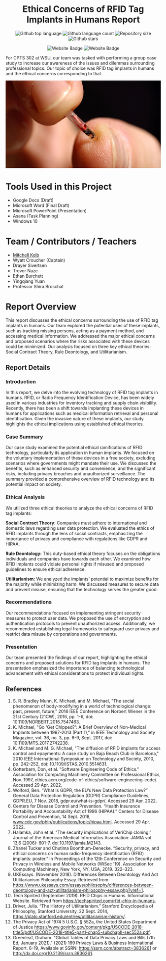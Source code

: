 <h1 align="center">Ethical Concerns of RFID Tag Implants in Humans Report</h1>

<p align="center">
  <img alt="Github top language" src="https://img.shields.io/github/languages/top/mitchellkolb/RFID-Tag-Implants-Report?color=2B579A">

  <img alt="Github language count" src="https://img.shields.io/github/languages/count/mitchellkolb/RFID-Tag-Implants-Report?color=2B579A">

  <img alt="Repository size" src="https://img.shields.io/github/repo-size/mitchellkolb/RFID-Tag-Implants-Report?color=2B579A">

  <img alt="Github stars" src="https://img.shields.io/github/stars/mitchellkolb/RFID-Tag-Implants-Report?color=2B579A" />
</p>

<p align="center">
<img
    src="https://img.shields.io/badge/Asana-F06A6A?style=for-the-badge&logo=Asana&logoColor=white"
    alt="Website Badge" />
<img
    src="https://img.shields.io/badge/Microsoft Word-2B579A?style=for-the-badge&logo=MicrosoftWord&logoColor=white"
    alt="Website Badge" />
</p>

For CPTS 302 at WSU, our team was tasked with performing a group case study to increase our awareness of the issues and dilemmas surrounding professional topics. Our topic of choice was RFID tag implants in humans and the ethical concerns corresponding to that.

![project image](resources/rfid-image.jpg)

# Tools Used in this Project
- Google Docs (Draft)
- Microsoft Word (Final Draft)
- Microsoft PowerPoint (Presentation)
- Asana (Task Planning)
- Windows 10

# Team / Contributors / Teachers
- [Mitchell Kolb](https://github.com/mitchellkolb)
- Wyatt Croucher (Captain)
- Drayer Sivertsen
- Trevor Naze
- Ethan Burchett
- Yingqiang Yuan
- Professor Shira Broschat

# Report Overview
This report discusses the ethical concerns surrounding the use of RFID tag implants in humans. Our team explored the potential uses of these implants, such as tracking missing persons, acting as a payment method, and accessing medical information. We addressed the major ethical concerns and proposed scenarios where the risks associated with these devices could be minimized. Our analysis focused on three key ethical theories: Social Contract Theory, Rule Deontology, and Utilitarianism.

## Report Details

### Introduction
In this report, we delve into the evolving technology of RFID tag implants in humans. RFID, or Radio Frequency Identification Device, has been widely used in various industries for inventory tracking and supply chain visibility. Recently, there has been a shift towards implanting these devices in humans for applications such as medical information retrieval and personal identification. Given the invasive nature of these implants, our study highlights the ethical implications using established ethical theories.

### Case Summary
Our case study examined the potential ethical ramifications of RFID technology, particularly its application in human implants. We focused on the voluntary implementation of these devices in a free society, excluding scenarios where governments might mandate their use. We discussed the benefits, such as enhanced security and convenience, and the significant risks, including privacy breaches and unauthorized surveillance. The summary provided a comprehensive overview of RFID technology and its potential impact on society.

### Ethical Analysis
We utilized three ethical theories to analyze the ethical concerns of RFID tag implants:

**Social Contract Theory:** Companies must adhere to international and domestic laws regarding user data protection. We evaluated the ethics of RFID implants through the lens of social contracts, emphasizing the importance of privacy and compliance with regulations like GDPR and HIPAA.

**Rule Deontology:** This duty-based ethical theory focuses on the obligations individuals and companies have towards each other. We examined how RFID implants could violate personal rights if misused and proposed guidelines to ensure ethical adherence.

**Utilitarianism:** We analyzed the implants' potential to maximize benefits for the majority while minimizing harm. We discussed measures to secure data and prevent misuse, ensuring that the technology serves the greater good.

### Recommendations
Our recommendations focused on implementing stringent security measures to protect user data. We proposed the use of encryption and authentication protocols to prevent unauthorized access. Additionally, we recommended establishing legal frameworks to safeguard user privacy and restrict data misuse by corporations and governments.

### Presentation
Our team presented the findings of our report, highlighting the ethical concerns and proposed solutions for RFID tag implants in humans. The presentation emphasized the importance of balancing technological advancement with ethical considerations to protect individual rights.

## References
1. S. R. Bradley Munn, K. Michael, and M. Michael, "The social phenomenon of body-modifying in a world of technological change: past, present, future," 2016 IEEE Conference on Norbert Wiener in the 21st Century (21CW), 2016, pp. 1-6, doi: 10.1109/NORBERT.2016.7547463.
2. K. Michael, "Go 'Get Chipped?': A Brief Overview of Non-Medical Implants between 1997-2013 (Part 1)," in IEEE Technology and Society Magazine, vol. 36, no. 3, pp. 6-9, Sept. 2017, doi: 10.1109/MTS.2017.2742238.
3. K. Michael and M. G. Michael, "The diffusion of RFID implants for access control and epayments: A case study on Baja Beach Club in Barcelona," 2010 IEEE International Symposium on Technology and Society, 2010, pp. 242-252, doi: 10.1109/ISTAS.2010.5514631.
4. Gotterbarn, Don, et al. "Software Engineering Code of Ethics." Association for Computing Machinery Committee on Professional Ethics, Nov. 1997, ethics.acm.org/code-of-ethics/software-engineering-code/. Accessed 29 Apr. 2022.
5. Wolford, Ben. “What Is GDPR, the EU’s New Data Protection Law?” General Data Protection Regulation (GDPR) Compliance Guidelines, GDPR.EU, 7 Nov. 2018, gdpr.eu/what-is-gdpr/. Accessed 29 Apr. 2022.
6. Centers for Disease Control and Prevention. “Health Insurance Portability and Accountability Act of 1996 (HIPAA).” Centers for Disease Control and Prevention, 14 Sept. 2018, www.cdc.gov/phlp/publications/topic/hipaa.html. Accessed 29 Apr. 2022.
7. Halamka, John et al. “The security implications of VeriChip cloning.” Journal of the American Medical Informatics Association: JAMIA vol. 13,6 (2006): 601-7. doi:10.1197/jamia.M2143.
8. Zhanel Tucker and Chutima Boonthum-Denecke. “Security, privacy, and ethical concerns on human radio-frequency identification (RFID) implants: poster.” In Proceedings of the 12th Conference on Security and Privacy in Wireless and Mobile Networks (WiSec '19). Association for Computing Machinery, New York, NY, USA, 2019. 322–323.
9. UKEssays. (November 2018). Differences Between Deontology And Act Utilitarianism Philosophy Essay. Retrieved from https://www.ukessays.com/essays/philosophy/differences-between-deontology-and-act-utilitarianism-philosophy-essay.php?vref=1.
10. Tech Spirited (September 2019). RFID Chips in Humans. Informational Website. Retrieved from https://techspirited.com/rfid-chip-in-humans.
11. Driver, Julia. “The History of Utilitarianism.” Stanford Encyclopedia of Philosophy, Stanford University, 22 Sept. 2014, https://plato.stanford.edu/entries/utilitarianism-history/.
12. The Privacy Act of 1974 5 U.S.C. § 552a, the United States Department of Justice https://www.govinfo.gov/content/pkg/USCODE-2018-title5/pdf/USCODE-2018-title5-partI-chap5-subchapII-sec552a.pdf.
13. Greenleaf, Graham. "Global Tables of Data Privacy Laws and Bills (7th Ed, January 2021)." (2021) 169 Privacy Laws & Business International Report. 6-19, Available at SSRN: https://ssrn.com/abstract=3836261 or http://dx.doi.org/10.2139/ssrn.3836261.

